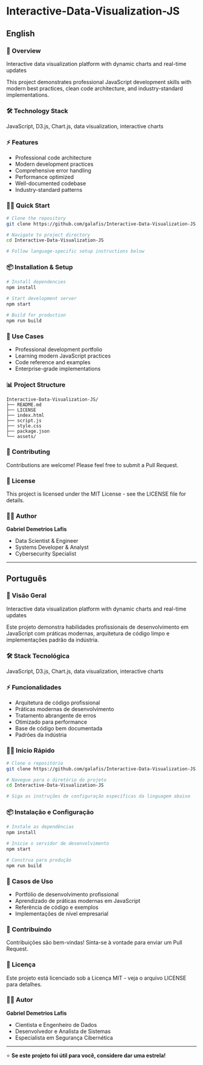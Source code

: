 # Interactive-Data-Visualization-JS

## English

### 🚀 Overview
Interactive data visualization platform with dynamic charts and real-time updates

This project demonstrates professional JavaScript development skills with modern best practices, clean code architecture, and industry-standard implementations.

### 🛠️ Technology Stack
JavaScript, D3.js, Chart.js, data visualization, interactive charts

### ⚡ Features
- Professional code architecture
- Modern development practices
- Comprehensive error handling
- Performance optimized
- Well-documented codebase
- Industry-standard patterns

### 🏃‍♂️ Quick Start

```bash
# Clone the repository
git clone https://github.com/galafis/Interactive-Data-Visualization-JS.git

# Navigate to project directory
cd Interactive-Data-Visualization-JS

# Follow language-specific setup instructions below
```

### 📦 Installation & Setup

```bash
# Install dependencies
npm install

# Start development server
npm start

# Build for production
npm run build
```

### 🎯 Use Cases
- Professional development portfolio
- Learning modern JavaScript practices
- Code reference and examples
- Enterprise-grade implementations

### 📊 Project Structure
```
Interactive-Data-Visualization-JS/
├── README.md
├── LICENSE
├── index.html
├── script.js
├── style.css
├── package.json
└── assets/
```

### 🤝 Contributing
Contributions are welcome! Please feel free to submit a Pull Request.

### 📄 License
This project is licensed under the MIT License - see the LICENSE file for details.

### 👨‍💻 Author
**Gabriel Demetrios Lafis**
- Data Scientist & Engineer
- Systems Developer & Analyst
- Cybersecurity Specialist

---

## Português

### 🚀 Visão Geral
Interactive data visualization platform with dynamic charts and real-time updates

Este projeto demonstra habilidades profissionais de desenvolvimento em JavaScript com práticas modernas, arquitetura de código limpo e implementações padrão da indústria.

### 🛠️ Stack Tecnológica
JavaScript, D3.js, Chart.js, data visualization, interactive charts

### ⚡ Funcionalidades
- Arquitetura de código profissional
- Práticas modernas de desenvolvimento
- Tratamento abrangente de erros
- Otimizado para performance
- Base de código bem documentada
- Padrões da indústria

### 🏃‍♂️ Início Rápido

```bash
# Clone o repositório
git clone https://github.com/galafis/Interactive-Data-Visualization-JS.git

# Navegue para o diretório do projeto
cd Interactive-Data-Visualization-JS

# Siga as instruções de configuração específicas da linguagem abaixo
```

### 📦 Instalação e Configuração

```bash
# Instale as dependências
npm install

# Inicie o servidor de desenvolvimento
npm start

# Construa para produção
npm run build
```

### 🎯 Casos de Uso
- Portfólio de desenvolvimento profissional
- Aprendizado de práticas modernas em JavaScript
- Referência de código e exemplos
- Implementações de nível empresarial

### 🤝 Contribuindo
Contribuições são bem-vindas! Sinta-se à vontade para enviar um Pull Request.

### 📄 Licença
Este projeto está licenciado sob a Licença MIT - veja o arquivo LICENSE para detalhes.

### 👨‍💻 Autor
**Gabriel Demetrios Lafis**
- Cientista e Engenheiro de Dados
- Desenvolvedor e Analista de Sistemas
- Especialista em Segurança Cibernética

---

⭐ **Se este projeto foi útil para você, considere dar uma estrela!**
